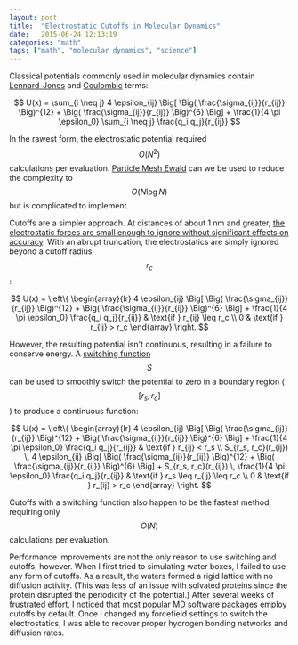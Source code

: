 ```yaml
---
layout: post
title:  "Electrostatic Cutoffs in Molecular Dynamics"
date:   2015-06-24 12:13:19
categories: "math"
tags: ["math", "molecular dynamics", "science"]
---
```

Classical potentials commonly used in molecular dynamics contain [Lennard-Jones](https://en.wikipedia.org/wiki/Lennard-Jones_potential) and [Coulombic](https://en.wikipedia.org/wiki/Coulomb's_law) terms:

$$
U(x) = \sum_{i \neq j} 4 \epsilon_{ij} \Big[  \Big( \frac{\sigma_{ij}}{r_{ij}} \Big)^{12} + \Big( \frac{\sigma_{ij}}{r_{ij}} \Big)^{6} \Big] + \frac{1}{4 \pi \epsilon_0} \sum_{i \neq j} \frac{q_i q_j}{r_{ij}}
$$

In the rawest form, the electrostatic potential required $$O(N^2)$$ calculations per evaluation. [Particle Mesh Ewald](https://en.wikipedia.org/wiki/Ewald_summation#Particle_mesh_Ewald_.28PME.29_method) can we be used to reduce the complexity to $$O(N \log N)$$ but is complicated to implement.

Cutoffs are a simpler approach.  At distances of about 1 nm and greater, [the electrostatic forces are small enough to ignore without significant effects on accuracy](http://www.ncbi.nlm.nih.gov/pubmed/15641786).  With an abrupt truncation, the electrostatics are simply ignored beyond a cutoff radius $$r_c$$:

$$
U(x) = \left\{
\begin{array}{lr}
4 \epsilon_{ij} \Big[ \Big( \frac{\sigma_{ij}}{r_{ij}} \Big)^{12} + \Big( \frac{\sigma_{ij}}{r_{ij}} \Big)^{6} \Big] + \frac{1}{4 \pi \epsilon_0} \frac{q_i q_j}{r_{ij}} & \text{if } r_{ij} \leq r_c \\
0 & \text{if } r_{ij} > r_c
\end{array}
\right.
$$

However, the resulting potential isn't continuous, resulting in a failure to conserve energy.  A [switching function](http://onlinelibrary.wiley.com/doi/10.1002/prot.340060104/abstract) $$S$$ can be used to smoothly switch the potential to zero in a boundary region ($$[r_s, r_c]$$) to produce a continuous function:

$$
U(x) = \left\{
\begin{array}{lr}
4 \epsilon_{ij} \Big[ \Big( \frac{\sigma_{ij}}{r_{ij}} \Big)^{12} + \Big( \frac{\sigma_{ij}}{r_{ij}} \Big)^{6} \Big] + \frac{1}{4 \pi \epsilon_0} \frac{q_i q_j}{r_{ij}} & \text{if } r_{ij} < r_s \\
S_{r_s, r_c}(r_{ij}) \, 4 \epsilon_{ij} \Big[ \Big( \frac{\sigma_{ij}}{r_{ij}} \Big)^{12} + \Big( \frac{\sigma_{ij}}{r_{ij}} \Big)^{6} \Big] + S_{r_s, r_c}(r_{ij}) \, \frac{1}{4 \pi \epsilon_0} \frac{q_i q_j}{r_{ij}} & \text{if } r_s \leq r_{ij} \leq r_c \\
0 & \text{if } r_{ij} > r_c
\end{array}
\right.
$$

Cutoffs with a switching function also happen to be the fastest method, requiring only $$O(N)$$ calculations per evaluation.

Performance improvements are not the only reason to use switching and cutoffs, however.  When I first tried to simulating water boxes, I failed to use any form of cutoffs.  As a result, the waters formed a rigid lattice with no diffusion activity.  (This was less of an issue with solvated proteins since the protein disrupted the periodicity of the potential.)  After several weeks of frustrated effort, I noticed that most popular MD software packages employ cutoffs by default.  Once I changed my forcefield settings to switch the electrostatics, I was able to recover proper hydrogen bonding networks and diffusion rates.

